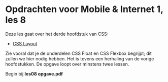 # Opdrachten voor Mobile & Internet 1, les 8

Deze les gaat over het derde hoofdstuk van CSS: 

- [CSS Layout](https://rogiervdl.github.io/CSS-course/03_layout.html#/)

Zie vooral dat je de onderdelen CSS Float en CSS Flexbox begrijpt; dit zullen we hier nodig hebben.
Het is tevens een herhaling van de vorige hoofdstukken. De opgave loopt over minstens twee lessen.

Begin bij **les08 opgave.pdf**
